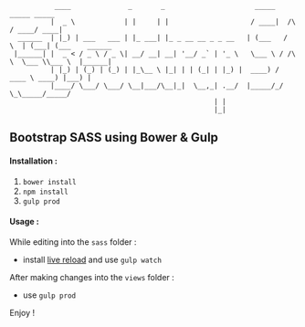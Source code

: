 ```
           ____              _       _                      _____          _____ _____          
          |  _ \            | |     | |                    / ____|  /\    / ____/ ____|         
  ______  | |_) | ___   ___ | |_ ___| |_ _ __ __ _ _ __   | (___   /  \  | (___| (___    ______ 
 |______| |  _ < / _ \ / _ \| __/ __| __| '__/ _` | '_ \   \___ \ / /\ \  \___ \\___ \  |______|
          | |_) | (_) | (_) | |_\__ \ |_| | | (_| | |_) |  ____) / ____ \ ____) |___) |         
          |____/ \___/ \___/ \__|___/\__|_|  \__,_| .__/  |_____/_/    \_\_____/_____/          
                                                  | |                                           
                                                  |_|                                           
```
## Bootstrap SASS using Bower & Gulp

#### Installation :

1. ```bower install``` 
2. ```npm install```
3. ```gulp prod```

#### Usage :
While editing into the ```sass``` folder :
+ install <a href="http://livereload.com/">live reload</a> and use ```gulp watch```

After making changes into the ```views``` folder :
+ use ```gulp prod```

Enjoy !
